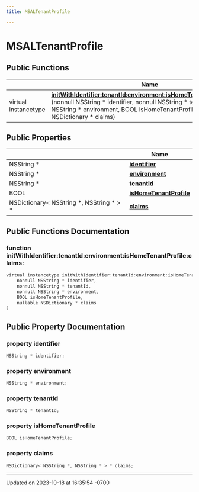 ```yaml
---
title: MSALTenantProfile

---
```


# MSALTenantProfile





## Public Functions

|                | Name           |
| -------------- | -------------- |
| virtual instancetype | **[initWithIdentifier:tenantId:environment:isHomeTenantProfile:claims:](Classes/class_m_s_a_l_tenant_profile.md#function-initwithidentifier:tenantid:environment:ishometenantprofile:claims:)**(nonnull NSString * identifier, nonnull NSString * tenantId, nonnull NSString * environment, BOOL isHomeTenantProfile, nullable NSDictionary * claims) |

## Public Properties

|                | Name           |
| -------------- | -------------- |
| NSString * | **[identifier](Classes/class_m_s_a_l_tenant_profile.md#property-identifier)**  |
| NSString * | **[environment](Classes/class_m_s_a_l_tenant_profile.md#property-environment)**  |
| NSString * | **[tenantId](Classes/class_m_s_a_l_tenant_profile.md#property-tenantid)**  |
| BOOL | **[isHomeTenantProfile](Classes/class_m_s_a_l_tenant_profile.md#property-ishometenantprofile)**  |
| NSDictionary< NSString *, NSString * > * | **[claims](Classes/class_m_s_a_l_tenant_profile.md#property-claims)**  |

## Public Functions Documentation

### function initWithIdentifier:tenantId:environment:isHomeTenantProfile:claims:

```objective-c
virtual instancetype initWithIdentifier:tenantId:environment:isHomeTenantProfile:claims:(
    nonnull NSString * identifier,
    nonnull NSString * tenantId,
    nonnull NSString * environment,
    BOOL isHomeTenantProfile,
    nullable NSDictionary * claims
)
```


## Public Property Documentation

### property identifier

```objective-c
NSString * identifier;
```


### property environment

```objective-c
NSString * environment;
```


### property tenantId

```objective-c
NSString * tenantId;
```


### property isHomeTenantProfile

```objective-c
BOOL isHomeTenantProfile;
```


### property claims

```objective-c
NSDictionary< NSString *, NSString * > * claims;
```


-------------------------------

Updated on 2023-10-18 at 16:35:54 -0700